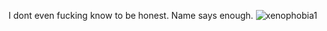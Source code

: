 I dont even fucking know to be honest. Name says enough.
![xenophobia1](https://github.com/HolyJoey/Xenophobia/assets/74293660/8b22f3ae-fa79-4f15-b9d3-c483cf6b8354)
